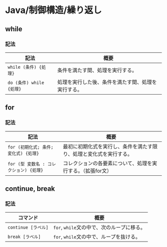 # Java/制御構造/繰り返し

## while

### 記法

| 記法                     | 概要                                               |
| ------------------------ | -------------------------------------------------- |
| `while (条件) {処理}`    | 条件を満たす間、処理を実行する。                   |
| `do (条件) while {処理}` | 処理を実行した後、条件を満たす間、処理を実行する。 |

## for

### 記法

| 記法                                    | 概要                                                         |
| --------------------------------------- | ------------------------------------------------------------ |
| `for (初期化式; 条件; 変化式) {処理}`   | 最初に初期化式を実行し、条件を満たす限り、処理と変化式を実行する。 |
| `for (型 変数名 : コレクション) {処理}` | コレクションの各要素について、処理を実行する。（拡張for文）  |

## continue, break

### 記法

| コマンド            | 概要                                       |
| ------------------- | ------------------------------------------ |
| `continue [ラベル]` | `for`, `while`文の中で、次のループに移る。 |
| `break [ラベル]`    | `for`, `while`文の中で、ループを抜ける。   |
